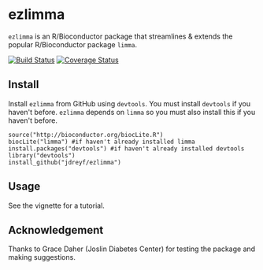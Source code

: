 # ezlimma
`ezlimma` is an R/Bioconductor package that streamlines & extends the popular R/Bioconductor package `limma`.

[![Build Status](https://travis-ci.org/jdreyf/ezlimma.svg?branch=master)](https://travis-ci.org/jdreyf/ezlimma)
[![Coverage Status](https://img.shields.io/codecov/c/github/jdreyf/ezlimma/master.svg)](https://codecov.io/github/jdreyf/ezlimma?branch=master)

## Install
Install `ezlimma` from GitHub using `devtools`. You must install `devtools` if you haven't before. `ezlimma` depends on `limma` so you must also install this if you haven't before.
```
source("http://bioconductor.org/biocLite.R")
biocLite("limma") #if haven't already installed limma
install.packages("devtools") #if haven't already installed devtools
library("devtools")
install_github("jdreyf/ezlimma")
```

## Usage
See the vignette for a tutorial.

## Acknowledgement
Thanks to Grace Daher (Joslin Diabetes Center) for testing the package and making suggestions.
